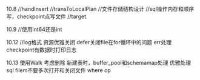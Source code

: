 10.8
//handInsert
//transToLocalPlan
//文件存储结构设计
//sql操作内存和顺序写，checkpoint点写文件
//target

10.9
//使用int64还是int

10.12
//log格式
资源优雅关闭 defer关闭file在for循环中的问题
err处理
checkpoint有数据时打印日志

10.13
使用Walk
考虑删除
新建表时，buffer_pool和schemamap处理
优雅处理sql
filem不要多次打开和关闭文件
where op
